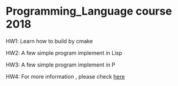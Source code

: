 # Programming_Language course 2018
HW1: Learn how to build by cmake

HW2: A few simple program implement in Lisp 

HW3: A few simple program implement in P 

HW4: For more information , please check [here](https://hackmd.io/b6V_K24eQ5aBqlEBmb6EQA)
